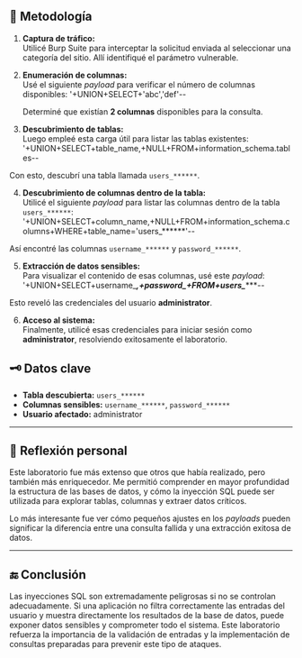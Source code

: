 ## 🔎 Metodología  

1. **Captura de tráfico:**  
   Utilicé Burp Suite para interceptar la solicitud enviada al seleccionar una categoría del sitio. Allí identifiqué el parámetro vulnerable.

2. **Enumeración de columnas:**  
   Usé el siguiente *payload* para verificar el número de columnas disponibles:  '+UNION+SELECT+'abc','def'--

   Determiné que existían **2 columnas** disponibles para la consulta.

3. **Descubrimiento de tablas:**  
Luego empleé esta carga útil para listar las tablas existentes:   '+UNION+SELECT+table_name,+NULL+FROM+information_schema.tables--

  Con esto, descubrí una tabla llamada `users_******`.

4. **Descubrimiento de columnas dentro de la tabla:**  
Utilicé el siguiente *payload* para listar las columnas dentro de la tabla `users_******`:  '+UNION+SELECT+column_name,+NULL+FROM+information_schema.columns+WHERE+table_name='users_******'--

Así encontré las columnas `username_******` y `password_******`.

5. **Extracción de datos sensibles:**  
Para visualizar el contenido de esas columnas, usé este *payload*:  '+UNION+SELECT+username_*********,+password_******+FROM+users_******--

Esto reveló las credenciales del usuario **administrator**.

6. **Acceso al sistema:**  
Finalmente, utilicé esas credenciales para iniciar sesión como **administrator**, resolviendo exitosamente el laboratorio.

## 🗝️ Datos clave

- **Tabla descubierta:** `users_******`  
- **Columnas sensibles:** `username_******`, `password_******`  
- **Usuario afectado:** administrator  

---

## 💬 Reflexión personal  

Este laboratorio fue más extenso que otros que había realizado, pero también más enriquecedor. Me permitió comprender en mayor profundidad la estructura de las bases de datos, y cómo la inyección SQL puede ser utilizada para explorar tablas, columnas y extraer datos críticos.

Lo más interesante fue ver cómo pequeños ajustes en los *payloads* pueden significar la diferencia entre una consulta fallida y una extracción exitosa de datos.

---

## 🔚 Conclusión  

Las inyecciones SQL son extremadamente peligrosas si no se controlan adecuadamente. Si una aplicación no filtra correctamente las entradas del usuario y muestra directamente los resultados de la base de datos, puede exponer datos sensibles y comprometer todo el sistema. Este laboratorio refuerza la importancia de la validación de entradas y la implementación de consultas preparadas para prevenir este tipo de ataques.



